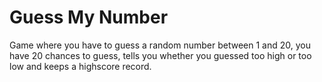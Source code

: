 # Guess My Number

Game where you have to guess a random number between 1 and 20, you have 20 chances to guess, tells you whether you guessed too high or too low and keeps a highscore record.
